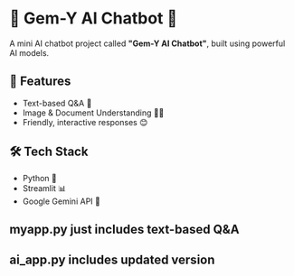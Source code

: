 # 💎 Gem-Y AI Chatbot 💬

A mini AI chatbot project called **"Gem-Y AI Chatbot"**, built using powerful AI models. 

## 🚀 Features
- Text-based Q&A 💬
- Image & Document Understanding 📸📄
- Friendly, interactive responses 😊

## 🛠️ Tech Stack
- Python 🐍
- Streamlit 📊
- Google Gemini API 🔮
  
## myapp.py just includes text-based Q&A

## ai_app.py includes updated version

